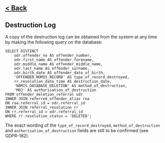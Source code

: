 [< Back](../README.md)
---
## Destruction Log

A copy of the destruction log can be obtained from
the system at any time by making the following query
on the database:

```postgresql
SELECT DISTINCT
    odr.offender_no AS offender_number,
    odr.first_name AS offender_forename,
    odr.middle_name AS offender_middle_name,
    odr.last_name AS offender_surname,
    odr.birth_date AS offender_date_of_birth,
    'OFFENDER_NOMIS_RECORD' AS type_of_record_destroyed,
    rr.resolution_date_time AS destruction_date,
    'NOMIS_DATABASE_DELETION' AS method_of_destruction,
    'MOJ' AS authorisation_of_destruction
FROM offender_deletion_referral odr
INNER JOIN referred_offender_alias roa 
ON roa.referral_id = odr.referral_id 
INNER JOIN referral_resolution rr
ON rr.referral_id = odr.referral_id 
WHERE rr.resolution_status = 'DELETED';
```

The exact wording of the `type_of_record_destroyed`,
`method_of_destruction` and `authorisation_of_destruction` fields
are still to be confirmed (see GDPR-182).
